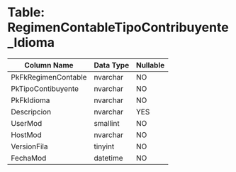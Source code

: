# Table: RegimenContableTipoContribuyente_Idioma

| Column Name | Data Type | Nullable |
|-------------|-----------|----------|
| PkFkRegimenContable | nvarchar | NO |
| PkTipoContibuyente | nvarchar | NO |
| PkFkIdioma | nvarchar | NO |
| Descripcion | nvarchar | YES |
| UserMod | smallint | NO |
| HostMod | nvarchar | NO |
| VersionFila | tinyint | NO |
| FechaMod | datetime | NO |
